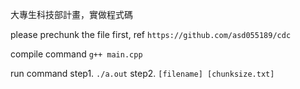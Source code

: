 大專生科技部計畫，實做程式碼

please prechunk the file first, ref `https://github.com/asd055189/cdc`

compile command
`g++ main.cpp`

run command
step1.
`./a.out`
step2.
`[filename] [chunksize.txt]`


